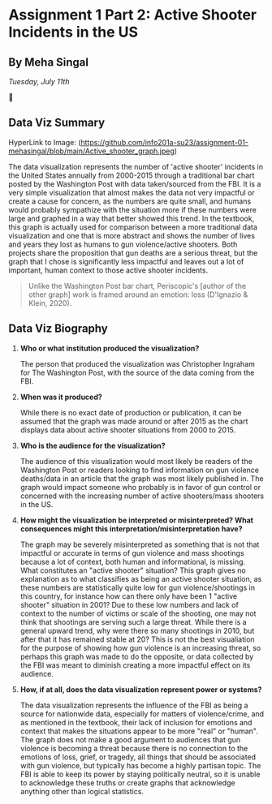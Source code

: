 # Assignment 1 Part 2: Active Shooter Incidents in the US

## By Meha Singal

*Tuesday, July 11th*

:hugs:

## Data Viz Summary

HyperLink to Image: (https://github.com/info201a-su23/assignment-01-mehasingal/blob/main/Active_shooter_graph.jpeg)

The data visualization represents the number of 'active shooter' incidents in the United States annually from 2000-2015 through a traditional bar chart posted by the Washington Post with data taken/sourced from the FBI. It is a very simple visualization that almost makes the data not very impactful or create a cause for concern, as the numbers are quite small, and humans would probably sympathize with the situation more if these numbers were large and graphed in a way that better showed this trend. In the textbook, this graph is actually used for comparison between a more traditional data visualization and one that is more abstract and shows the number of lives  and years they lost as humans to gun violence/active shooters. Both projects share the proposition that gun deaths are a serious threat, but the graph that I chose is significantly less impactful and leaves out a lot of important, human context to those active shooter incidents.

> Unlike the Washington Post bar chart, Periscopic's [author of the other graph] work is framed around an emotion: loss (D'Ignazio & Klein, 2020).


## Data Viz Biography

1. **Who or what institution produced the visualization?**

   The person that produced the visualization was Christopher Ingraham for The Washington Post, with the source of the data coming from the FBI. 

2. **When was it produced?**

   While there is no exact date of production or publication, it can be assumed that the graph was made around or after 2015 as the chart displays data about active shooter situations from 2000 to 2015.

3. **Who is the audience for the visualization?**

   The audience of this visualization would most likely be readers of the Washington Post or readers looking to find information on gun violence deaths/data in an article that the graph was most likely published in. The graph would impact someone who probably is in favor of gun control or concerned with the increasing number of active shooters/mass shooters in the US. 

4. **How might the visualization be interpreted or misinterpreted? What   consequences might this interpretation/misinterpretation have?**

   The graph may be severely misinterpreted as something that is not that impactful or accurate in terms of gun violence and mass shootings because a lot of context, both human and informational, is missing. What constitutes an "active shooter" situation? This graph gives no explanation as to what classifies as being an active shooter situation, as these numbers are statistically quite low for gun violence/shootings in this country, for instance how can there only have been 1 "active shooter" situation in 2001? Due to these low numbers and lack of context to the number of victims or scale of the shooting, one may not think that shootings are serving such a large threat. While there is a general upward trend, why were there so many shootings in 2010, but after that it has remained stable at 20? This is not the best visualiation for the purpose of showing how gun violence is an increasing threat, so perhaps this graph was made to do the opposite, or data collected by the FBI was meant to diminish creating a more impactful effect on its audience. 

5. **How, if at all, does the data visualization represent power or systems?**

   The data visualization represents the influence of the FBI as being a source for nationwide data, especially for matters of violence/crime, and as mentioned in the textbook, their lack of inclusion for emotions and context that makes the situations appear to be more "real" or "human". The graph does not make a good argument to audiences that gun violence is becoming a threat because there is no connection to the emotions of loss, grief, or tragedy, all things that should be associated with gun violence, but typically has become a highly partisan topic. The FBI is able to keep its power by staying politically neutral, so it is unable to acknowledge these truths or create graphs that acknowledge anything other than logical statistics. 












